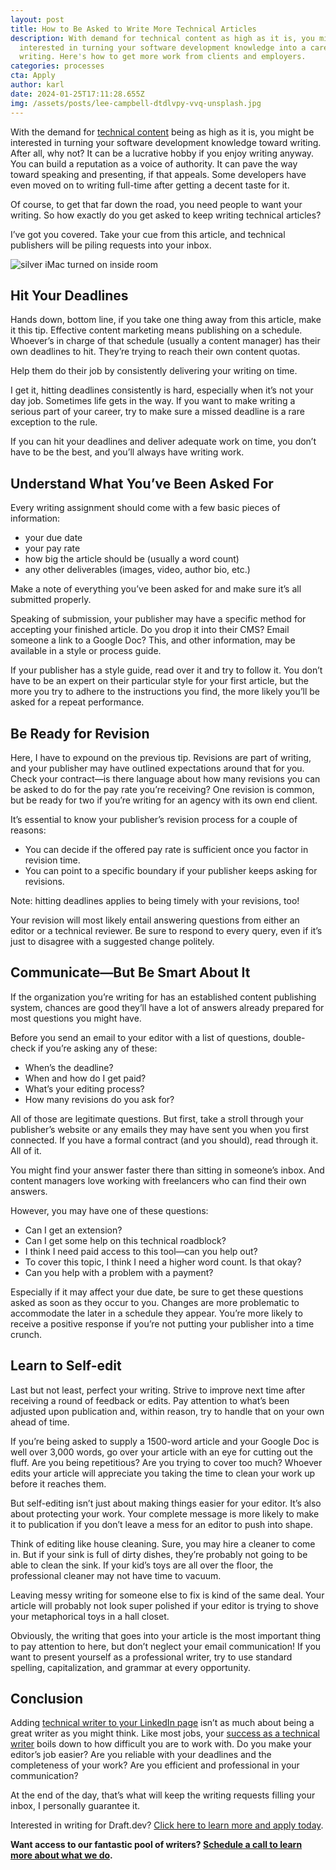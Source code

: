 ```yaml
---
layout: post
title: How to Be Asked to Write More Technical Articles
description: With demand for technical content as high as it is, you might be
  interested in turning your software development knowledge into a career in
  writing. Here's how to get more work from clients and employers.
categories: processes
cta: Apply
author: karl
date: 2024-01-25T17:11:28.655Z
img: /assets/posts/lee-campbell-dtdlvpy-vvq-unsplash.jpg
---
```

With the demand for [technical content](https://draft.dev/learn/technical-content) being as high as it is, you might be interested in turning your software development knowledge toward writing. After all, why not? It can be a lucrative hobby if you enjoy writing anyway. You can build a reputation as a voice of authority. It can pave the way toward speaking and presenting, if that appeals. Some developers have even moved on to writing full-time after getting a decent taste for it.

Of course, to get that far down the road, you need people to want your writing. So how exactly do you get asked to keep writing technical articles?

I’ve got you covered. Take your cue from this article, and technical publishers will be piling requests into your inbox.

![silver iMac turned on inside room](https://images.unsplash.com/photo-1467232004584-a241de8bcf5d?ixlib=rb-1.2.1&ixid=MnwxMjA3fDB8MHxwaG90by1wYWdlfHx8fGVufDB8fHx8&auto=format&fit=crop&w=1000&q=80)

## Hit Your Deadlines

Hands down, bottom line, if you take one thing away from this article, make it this tip. Effective content marketing means publishing on a schedule. Whoever’s in charge of that schedule (usually a content manager) has their own deadlines to hit. They’re trying to reach their own content quotas.

Help them do their job by consistently delivering your writing on time.

I get it, hitting deadlines consistently is hard, especially when it’s not your day job. Sometimes life gets in the way. If you want to make writing a serious part of your career, try to make sure a missed deadline is a rare exception to the rule.

If you can hit your deadlines and deliver adequate work on time, you don’t have to be the best, and you’ll always have writing work.

## Understand What You’ve Been Asked For

Every writing assignment should come with a few basic pieces of information:

* your due date
* your pay rate
* how big the article should be (usually a word count)
* any other deliverables (images, video, author bio, etc.)

Make a note of everything you’ve been asked for and make sure it’s all submitted properly.

Speaking of submission, your publisher may have a specific method for accepting your finished article. Do you drop it into their CMS? Email someone a link to a Google Doc? This, and other information, may be available in a style or process guide.

If your publisher has a style guide, read over it and try to follow it. You don’t have to be an expert on their particular style for your first article, but the more you try to adhere to the instructions you find, the more likely you’ll be asked for a repeat performance.

## Be Ready for Revision

Here, I have to expound on the previous tip. Revisions are part of writing, and your publisher may have outlined expectations around that for you. Check your contract—is there language about how many revisions you can be asked to do for the pay rate you’re receiving? One revision is common, but be ready for two if you’re writing for an agency with its own end client.

It’s essential to know your publisher’s revision process for a couple of reasons:

* You can decide if the offered pay rate is sufficient once you factor in revision time.
* You can point to a specific boundary if your publisher keeps asking for revisions.

Note: hitting deadlines applies to being timely with your revisions, too!

Your revision will most likely entail answering questions from either an editor or a technical reviewer. Be sure to respond to every query, even if it’s just to disagree with a suggested change politely.

## Communicate—But Be Smart About It

If the organization you’re writing for has an established content publishing system, chances are good they’ll have a lot of answers already prepared for most questions you might have.

Before you send an email to your editor with a list of questions, double-check if you’re asking any of these:

* When’s the deadline?
* When and how do I get paid?
* What’s your editing process?
* How many revisions do you ask for?

All of those are legitimate questions. But first, take a stroll through your publisher’s website or any emails they may have sent you when you first connected. If you have a formal contract (and you should), read through it. All of it.

You might find your answer faster there than sitting in someone’s inbox. And content managers love working with freelancers who can find their own answers.

However, you may have one of these questions:

* Can I get an extension?
* Can I get some help on this technical roadblock?
* I think I need paid access to this tool—can you help out?
* To cover this topic, I think I need a higher word count. Is that okay?
* Can you help with a problem with a payment?

Especially if it may affect your due date, be sure to get these questions asked as soon as they occur to you. Changes are more problematic to accommodate the later in a schedule they appear. You’re more likely to receive a positive response if you’re not putting your publisher into a time crunch.

## Learn to Self-edit

Last but not least, perfect your writing. Strive to improve next time after receiving a round of feedback or edits. Pay attention to what’s been adjusted upon publication and, within reason, try to handle that on your own ahead of time.

If you’re being asked to supply a 1500-word article and your Google Doc is well over 3,000 words, go over your article with an eye for cutting out the fluff. Are you being repetitious? Are you trying to cover too much? Whoever edits your article will appreciate you taking the time to clean your work up before it reaches them.

But self-editing isn’t just about making things easier for your editor. It’s also about protecting your work. Your complete message is more likely to make it to publication if you don’t leave a mess for an editor to push into shape.

Think of editing like house cleaning. Sure, you may hire a cleaner to come in. But if your sink is full of dirty dishes, they’re probably not going to be able to clean the sink. If your kid’s toys are all over the floor, the professional cleaner may not have time to vacuum.

Leaving messy writing for someone else to fix is kind of the same deal. Your article will probably not look super polished if your editor is trying to shove your metaphorical toys in a hall closet.

Obviously, the writing that goes into your article is the most important thing to pay attention to here, but don’t neglect your email communication! If you want to present yourself as a professional writer, try to use standard spelling, capitalization, and grammar at every opportunity.

## Conclusion

Adding [technical writer to your LinkedIn page](https://draft.dev/learn/finding-opportunities-as-an-entry-level-technical-writer) isn’t as much about being a great writer as you might think. Like most jobs, your [success as a technical writer](https://draft.dev/learn/ultimate-guide-to-technical-writing) boils down to how difficult you are to work with. Do you make your editor’s job easier? Are you reliable with your deadlines and the completeness of your work? Are you efficient and professional in your communication?

At the end of the day, that’s what will keep the writing requests filling your inbox, I personally guarantee it.

Interested in writing for Draft.dev? [Click here to learn more and apply today](https://draft.dev/write).

**Want access to our fantastic pool of writers? [Schedule a call to learn more about what we do](https://draft.dev/call).**
